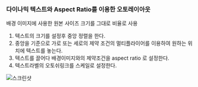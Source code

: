 ### 다이나믹 텍스트와 Aspect Ratio를 이용한 오토레이아웃



배경 이미지에 사용한 원본 사이즈 크기를 그대로 비율로 사용

1. 텍스트의 크기를 설정후 중앙 정렬을 한다.
2. 중앙을 기준으로 가로 또는 세로의 제약 조건의 멀티플라이어를 이용하여 원하는 위치에 텍스트를 놓는다.
3. 텍스트를 끌어다 배경이미지와의 제약조건을 aspect ratio 로 설정한다.
4. 텍스트라벨의 오토쉬링크를 스케일로 설정한다.

![스크린샷](DynamicTextSample/스크린샷.png)
